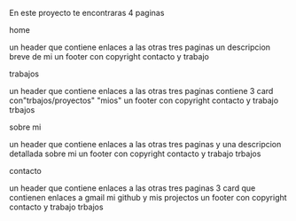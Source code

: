En este proyecto te encontraras 4 paginas

home

un header que contiene enlaces a las otras tres paginas
un descripcion breve de mi
un footer con copyright contacto y trabajo

trabajos

un header que contiene enlaces a las otras tres paginas
contiene 3 card con"trbajos/proyectos" "mios"
un footer con copyright contacto y trabajo
trbajos

sobre mi

un header que contiene enlaces a las otras tres paginas
y una descripcion detallada sobre mi
un footer con copyright contacto y trabajo
trbajos

contacto

un header que contiene enlaces a las otras tres paginas
3 card que contienen enlaces a gmail mi github y mis projectos
un footer con copyright contacto y trabajo
trbajos
